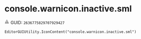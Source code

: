 # console.warnicon.inactive.sml
![](/img/console.warnicon.inactive.sml.png)
GUID: `2636775829707929427`
```
EditorGUIUtility.IconContent("console.warnicon.inactive.sml")
```
